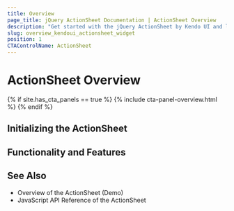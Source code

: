 ```yaml
---
title: Overview
page_title: jQuery ActionSheet Documentation | ActionSheet Overview
description: "Get started with the jQuery ActionSheet by Kendo UI and learn how to initialize the widget."
slug: overview_kendoui_actionsheet_widget
position: 1
CTAControlName: ActionSheet
---
```


# ActionSheet Overview



{% if site.has_cta_panels == true %}
{% include cta-panel-overview.html %}
{% endif %}

## Initializing the ActionSheet



## Functionality and Features



## See Also

* Overview of the ActionSheet (Demo)
* JavaScript API Reference of the ActionSheet
